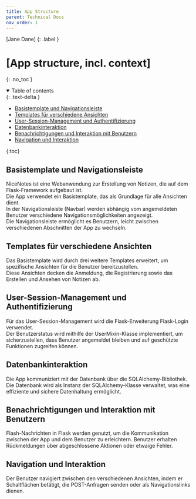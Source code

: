```yaml
---
title: App Structure
parent: Technical Docs
nav_order: 1
---
```


[Jane Dane]
{: .label }

# [App structure, incl. context]
{: .no_toc }

<details open markdown="block">
  <summary>
    Table of contents
  </summary>
  {: .text-delta }
  
- [Basistemplate und Navigationsleiste](#basistemplate-und-navigationsleiste)
- [Templates für verschiedene Ansichten](#templates-für-verschiedene-ansichten)
- [User-Session-Management und Authentifizierung](#user-session-management-und-authentifizierung)
- [Datenbankinteraktion](#datenbankinteraktion)
- [Benachrichtigungen und Interaktion mit Benutzern](#benachrichtigungen-und-interaktion-mit-benutzern)
- [Navigation und Interaktion](#navigation-und-interaktion)

{:toc}

## Basistemplate und Navigationsleiste
NiceNotes ist eine Webanwendung zur Erstellung von Notizen, die auf dem Flask-Framework aufgebaut ist.  
Die App verwendet ein Basistemplate, das als Grundlage für alle Ansichten dient.  
In der Navigationsleiste (Navbar) werden abhängig vom angemeldeten Benutzer verschiedene Navigationsmöglichkeiten angezeigt.  
Die Navigationsleiste ermöglicht es Benutzern, leicht zwischen verschiedenen Abschnitten der App zu wechseln.

## Templates für verschiedene Ansichten
Das Basistemplate wird durch drei weitere Templates erweitert, um spezifische Ansichten für die Benutzer bereitzustellen.  
Diese Ansichten decken die Anmeldung, die Registrierung sowie das Erstellen und Ansehen von Notizen ab.

## User-Session-Management und Authentifizierung
Für das User-Session-Management wird die Flask-Erweiterung Flask-Login verwendet.  
Der Benutzerstatus wird mithilfe der UserMixin-Klasse implementiert, um sicherzustellen, dass Benutzer angemeldet bleiben und auf geschützte Funktionen zugreifen können.

## Datenbankinteraktion
Die App kommuniziert mit der Datenbank über die SQLAlchemy-Bibliothek.  
Die Datenbank wird als Instanz der SQLAlchemy-Klasse verwaltet, was eine effiziente und sichere Datenhaltung ermöglicht.

## Benachrichtigungen und Interaktion mit Benutzern
Flash-Nachrichten in Flask werden genutzt, um die Kommunikation zwischen der App und dem Benutzer zu erleichtern.
Benutzer erhalten Rückmeldungen über abgeschlossene Aktionen oder etwaige Fehler.

## Navigation und Interaktion
Der Benutzer navigiert zwischen den verschiedenen Ansichten, indem er Schaltflächen betätigt, die POST-Anfragen senden oder als Navigationslinks dienen.

</details>
